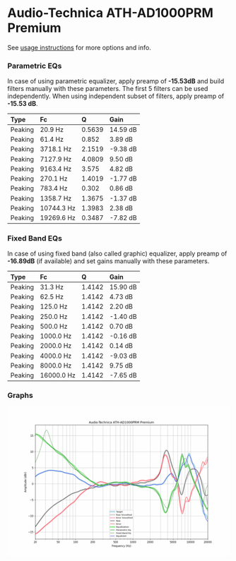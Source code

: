 # Audio-Technica ATH-AD1000PRM Premium
See [usage instructions](https://github.com/jaakkopasanen/AutoEq#usage) for more options and info.

### Parametric EQs
In case of using parametric equalizer, apply preamp of **-15.53dB** and build filters manually
with these parameters. The first 5 filters can be used independently.
When using independent subset of filters, apply preamp of **-15.53 dB**.

| Type    | Fc         |      Q | Gain     |
|:--------|:-----------|:-------|:---------|
| Peaking | 20.9 Hz    | 0.5639 | 14.59 dB |
| Peaking | 61.4 Hz    | 0.852  | 3.89 dB  |
| Peaking | 3718.1 Hz  | 2.1519 | -9.38 dB |
| Peaking | 7127.9 Hz  | 4.0809 | 9.50 dB  |
| Peaking | 9163.4 Hz  | 3.575  | 4.82 dB  |
| Peaking | 270.1 Hz   | 1.4019 | -1.77 dB |
| Peaking | 783.4 Hz   | 0.302  | 0.86 dB  |
| Peaking | 1358.7 Hz  | 1.3675 | -1.37 dB |
| Peaking | 10744.3 Hz | 1.3983 | 2.38 dB  |
| Peaking | 19269.6 Hz | 0.3487 | -7.82 dB |

### Fixed Band EQs
In case of using fixed band (also called graphic) equalizer, apply preamp of **-16.89dB**
(if available) and set gains manually with these parameters.

| Type    | Fc         |      Q | Gain     |
|:--------|:-----------|:-------|:---------|
| Peaking | 31.3 Hz    | 1.4142 | 15.90 dB |
| Peaking | 62.5 Hz    | 1.4142 | 4.73 dB  |
| Peaking | 125.0 Hz   | 1.4142 | 2.20 dB  |
| Peaking | 250.0 Hz   | 1.4142 | -1.40 dB |
| Peaking | 500.0 Hz   | 1.4142 | 0.70 dB  |
| Peaking | 1000.0 Hz  | 1.4142 | -0.16 dB |
| Peaking | 2000.0 Hz  | 1.4142 | 0.14 dB  |
| Peaking | 4000.0 Hz  | 1.4142 | -9.03 dB |
| Peaking | 8000.0 Hz  | 1.4142 | 9.75 dB  |
| Peaking | 16000.0 Hz | 1.4142 | -7.65 dB |

### Graphs
![](./Audio-Technica%20ATH-AD1000PRM%20Premium.png)